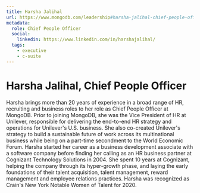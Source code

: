 ```yaml
---
title: Harsha Jalihal
url: https://www.mongodb.com/leadership#harsha-jalihal-chief-people-officer
metadata:
  role: Chief People Officer
  social:
    linkedin: https://www.linkedin.com/in/harshajalihal/
  tags:
    - executive
    - c-suite
---
```


# Harsha Jalihal, Chief People Officer

Harsha brings more than 20 years of experience in a broad range of HR, recruiting and business roles to her role as Chief People Officer at MongoDB. Prior to joining MongoDB, she was the Vice President of HR at Unilever, responsible for delivering the end-to-end HR strategy and operations for Unilever's U.S. business. She also co-created Unilever's strategy to build a sustainable future of work across its multinational business while being on a part-time secondment to the World Economic Forum. Harsha started her career as a business development associate with a software company before finding her calling as an HR business partner at Cognizant Technology Solutions in 2004. She spent 10 years at Cognizant, helping the company through its hyper-growth phase, and laying the early foundations of their talent acquisition, talent management, reward management and employee relations practices. Harsha was recognized as Crain's New York Notable Women of Talent for 2020.
